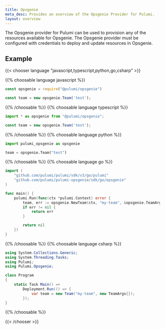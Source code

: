 ```yaml
---
title: Opsgenie
meta_desc: Provides an overview of the Opsgenie Provider for Pulumi.
layout: overview
---
```


The Opsgenie provider for Pulumi can be used to provision any of the resources available for Opsgenie.
The Opsgenie provider must be configured with credentials to deploy and update resources in Opsgenie.

## Example

{{< chooser language "javascript,typescript,python,go,csharp" >}}

{{% choosable language javascript %}}

```javascript
const opsgenie = require("@pulumi/opsgenie")

const team = new opsgenie.Team('test');
```

{{% /choosable %}}
{{% choosable language typescript %}}

```typescript
import * as opsgenie from "@pulumi/opsgenie";

const team = new opsgenie.Team('test');
```

{{% /choosable %}}
{{% choosable language python %}}

```python
import pulumi_opsgenie as opsgenie

team = opsgenie.Team("test")
```

{{% /choosable %}}
{{% choosable language go %}}

```go
import (
	"github.com/pulumi/pulumi/sdk/v3/go/pulumi"
	"github.com/pulumi/pulumi-opsgenie/sdk/go/opsgenie"
)

func main() {
	pulumi.Run(func(ctx *pulumi.Context) error {
		team, err := opsgenie.NewTeam(ctx, "my-team", &opsgenie.TeamArgs{})
		if err != nil {
			return err
		}

		return nil
	})
}
```

{{% /choosable %}}
{{% choosable language csharp %}}

```csharp
using System.Collections.Generic;
using System.Threading.Tasks;
using Pulumi;
using Pulumi.Opsgenie;

class Program
{
    static Task Main() =>
        Deployment.Run(() => {
            var team = new Team("my-team", new TeamArgs{});
        });
}
```

{{% /choosable %}}

{{< /chooser >}}
